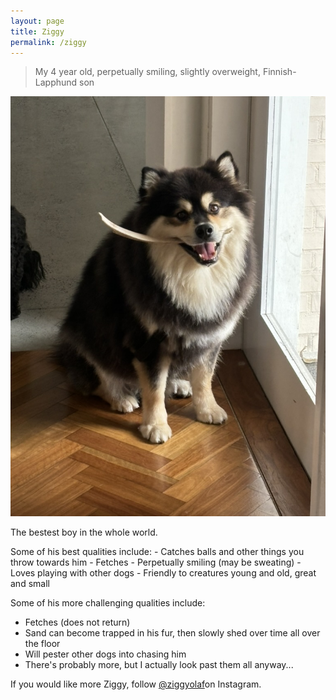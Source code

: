 ```yaml
---
layout: page
title: Ziggy
permalink: /ziggy
---
```

> My 4 year old, perpetually smiling, slightly overweight, Finnish-Lapphund son


<img src="assets/ziggy.jpeg"/>

<p class= "caption">The bestest boy in the whole world.</p>
Some of his best qualities include:
- Catches balls and other things you throw towards him
- Fetches
- Perpetually smiling (may be sweating)
- Loves playing with other dogs
- Friendly to creatures young and old, great and small

Some of his more challenging qualities include:
- Fetches (does not return)
- Sand can become trapped in his fur, then slowly shed over time all over the floor
- Will pester other dogs into chasing him
- There's probably more, but I actually look past them all anyway...

If you would like more Ziggy, follow [@ziggyolaf](https://www.instagram.com/ziggyolaf/)on Instagram.